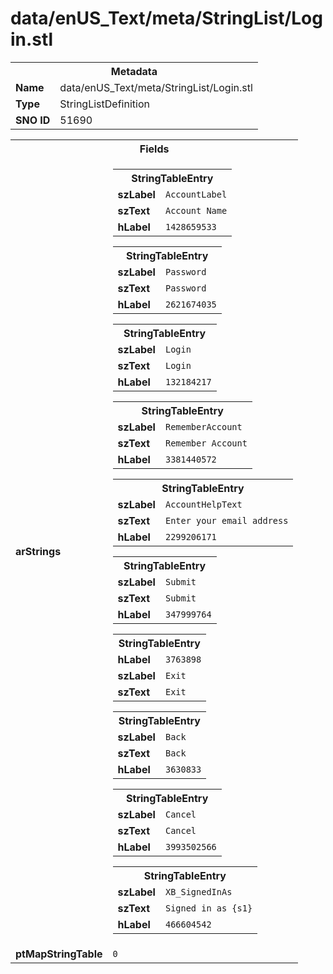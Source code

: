 <h1>data/enUS_Text/meta/StringList/Login.stl</h1><table><tr><th colspan="100%">Metadata</th></tr><tr><td><b>Name</b></td><td>data/enUS_Text/meta/StringList/Login.stl</td></tr><tr><td><b>Type</b></td><td>StringListDefinition</td></tr><tr><td><b>SNO ID</b></td><td>51690</td></tr></table>

<table><tr><th colspan="100%">Fields</th></tr><tr><td><b>arStrings</b></td><td><table><tr><th colspan="100%">StringTableEntry</th></tr><tr><td><b>szLabel</b></td><td><code>AccountLabel</code></td></tr><tr><td><b>szText</b></td><td><code>Account Name</code></td></tr><tr><td><b>hLabel</b></td><td><code>1428659533</code></td></tr></table>


<table><tr><th colspan="100%">StringTableEntry</th></tr><tr><td><b>szLabel</b></td><td><code>Password</code></td></tr><tr><td><b>szText</b></td><td><code>Password</code></td></tr><tr><td><b>hLabel</b></td><td><code>2621674035</code></td></tr></table>


<table><tr><th colspan="100%">StringTableEntry</th></tr><tr><td><b>szLabel</b></td><td><code>Login</code></td></tr><tr><td><b>szText</b></td><td><code>Login</code></td></tr><tr><td><b>hLabel</b></td><td><code>132184217</code></td></tr></table>


<table><tr><th colspan="100%">StringTableEntry</th></tr><tr><td><b>szLabel</b></td><td><code>RememberAccount</code></td></tr><tr><td><b>szText</b></td><td><code>Remember Account</code></td></tr><tr><td><b>hLabel</b></td><td><code>3381440572</code></td></tr></table>


<table><tr><th colspan="100%">StringTableEntry</th></tr><tr><td><b>szLabel</b></td><td><code>AccountHelpText</code></td></tr><tr><td><b>szText</b></td><td><code>Enter your email address</code></td></tr><tr><td><b>hLabel</b></td><td><code>2299206171</code></td></tr></table>


<table><tr><th colspan="100%">StringTableEntry</th></tr><tr><td><b>szLabel</b></td><td><code>Submit</code></td></tr><tr><td><b>szText</b></td><td><code>Submit</code></td></tr><tr><td><b>hLabel</b></td><td><code>347999764</code></td></tr></table>


<table><tr><th colspan="100%">StringTableEntry</th></tr><tr><td><b>hLabel</b></td><td><code>3763898</code></td></tr><tr><td><b>szLabel</b></td><td><code>Exit</code></td></tr><tr><td><b>szText</b></td><td><code>Exit</code></td></tr></table>


<table><tr><th colspan="100%">StringTableEntry</th></tr><tr><td><b>szLabel</b></td><td><code>Back</code></td></tr><tr><td><b>szText</b></td><td><code>Back</code></td></tr><tr><td><b>hLabel</b></td><td><code>3630833</code></td></tr></table>


<table><tr><th colspan="100%">StringTableEntry</th></tr><tr><td><b>szLabel</b></td><td><code>Cancel</code></td></tr><tr><td><b>szText</b></td><td><code>Cancel</code></td></tr><tr><td><b>hLabel</b></td><td><code>3993502566</code></td></tr></table>


<table><tr><th colspan="100%">StringTableEntry</th></tr><tr><td><b>szLabel</b></td><td><code>XB_SignedInAs</code></td></tr><tr><td><b>szText</b></td><td><code>Signed in as {s1}</code></td></tr><tr><td><b>hLabel</b></td><td><code>466604542</code></td></tr></table>


</td></tr><tr><td><b>ptMapStringTable</b></td><td><code>0</code></td></tr></table>

